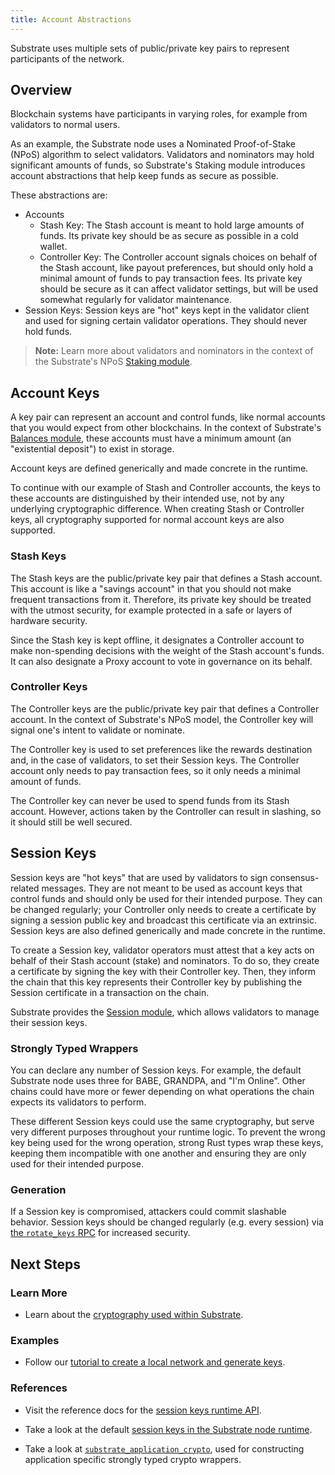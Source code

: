 ```yaml
---
title: Account Abstractions
---
```


Substrate uses multiple sets of public/private key pairs to represent participants of the network.

## Overview

Blockchain systems have participants in varying roles, for example from validators to normal users.

As an example, the Substrate node uses a Nominated Proof-of-Stake (NPoS) algorithm to select
validators. Validators and nominators may hold significant amounts of funds, so Substrate's Staking
module introduces account abstractions that help keep funds as secure as possible.

These abstractions are:

- Accounts
  - Stash Key: The Stash account is meant to hold large amounts of funds. Its private key should be
    as secure as possible in a cold wallet.
  - Controller Key: The Controller account signals choices on behalf of the Stash account, like
    payout preferences, but should only hold a minimal amount of funds to pay transaction fees. Its
    private key should be secure as it can affect validator settings, but will be used somewhat
    regularly for validator maintenance.
- Session Keys: Session keys are "hot" keys kept in the validator client and used for signing
  certain validator operations. They should never hold funds.

> **Note:** Learn more about validators and nominators in the context of the Substrate's NPoS
> [Staking module](https://substrate.dev/rustdocs/v2.0.0-rc4/pallet_staking/index.html).

## Account Keys

A key pair can represent an account and control funds, like normal accounts that you would expect
from other blockchains. In the context of Substrate's
[Balances module](https://substrate.dev/rustdocs/v2.0.0-rc4/pallet_balances/index.html), these accounts
must have a minimum amount (an "existential deposit") to exist in storage.

Account keys are defined generically and made concrete in the runtime.

To continue with our example of Stash and Controller accounts, the keys to these accounts are
distinguished by their intended use, not by any underlying cryptographic difference. When creating
Stash or Controller keys, all cryptography supported for normal account keys are also supported.

### Stash Keys

The Stash keys are the public/private key pair that defines a Stash account. This account is like a
"savings account" in that you should not make frequent transactions from it. Therefore, its private
key should be treated with the utmost security, for example protected in a safe or layers of
hardware security.

Since the Stash key is kept offline, it designates a Controller account to make non-spending
decisions with the weight of the Stash account's funds. It can also designate a Proxy account to
vote in governance on its behalf.

### Controller Keys

The Controller keys are the public/private key pair that defines a Controller account. In the
context of Substrate's NPoS model, the Controller key will signal one's intent to validate or
nominate.

The Controller key is used to set preferences like the rewards destination and, in the case of
validators, to set their Session keys. The Controller account only needs to pay transaction fees, so
it only needs a minimal amount of funds.

The Controller key can never be used to spend funds from its Stash account. However, actions taken
by the Controller can result in slashing, so it should still be well secured.

## Session Keys

Session keys are "hot keys" that are used by validators to sign consensus-related messages. They are
not meant to be used as account keys that control funds and should only be used for their intended
purpose. They can be changed regularly; your Controller only needs to create a certificate by
signing a session public key and broadcast this certificate via an extrinsic. Session keys are also
defined generically and made concrete in the runtime.

To create a Session key, validator operators must attest that a key acts on behalf of their Stash
account (stake) and nominators. To do so, they create a certificate by signing the key with their
Controller key. Then, they inform the chain that this key represents their Controller key by
publishing the Session certificate in a transaction on the chain.

Substrate provides the
[Session module](https://substrate.dev/rustdocs/v2.0.0-rc4/pallet_session/index.html), which allows
validators to manage their session keys.

### Strongly Typed Wrappers

You can declare any number of Session keys. For example, the default Substrate node uses three for
BABE, GRANDPA, and "I'm Online". Other chains could have more or fewer depending on what operations
the chain expects its validators to perform.

These different Session keys could use the same cryptography, but serve very different purposes
throughout your runtime logic. To prevent the wrong key being used for the wrong operation, strong
Rust types wrap these keys, keeping them incompatible with one another and ensuring they are only
used for their intended purpose.

### Generation

If a Session key is compromised, attackers could commit slashable behavior. Session keys should be
changed regularly (e.g. every session) via
[the `rotate_keys` RPC](https://substrate.dev/rustdocs/v2.0.0-rc4/sc_rpc/author/trait.AuthorApi.html#tymethod.rotate_keys)
for increased security.

## Next Steps

### Learn More

- Learn about the [cryptography used within Substrate](../advanced/cryptography).

### Examples

- Follow our
  [tutorial to create a local network and generate keys](../../tutorials/start-a-private-network/).

### References

- Visit the reference docs for the
  [session keys runtime API](https://substrate.dev/rustdocs/v2.0.0-rc4/sp_session/trait.SessionKeys.html).

- Take a look at the default
  [session keys in the Substrate node runtime](https://substrate.dev/rustdocs/v2.0.0-rc4/node_runtime/struct.SessionKeys.html).

- Take a look at
  [`substrate_application_crypto`](https://substrate.dev/rustdocs/v2.0.0-rc4/sp_application_crypto/index.html),
  used for constructing application specific strongly typed crypto wrappers.
